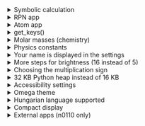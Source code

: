 <details>
<summary>Symbolic calculation</summary>

![Symbolic calculation](https://github.com/Omega-Numworks/Omega-Design/blob/master/screenshots/Omega/symbolic-calculation.png)
</details>

<details>
<summary>RPN app</summary>

![RPN](https://github.com/Omega-Numworks/Omega-Design/blob/master/screenshots/Omega/rpn.png)
</details>

<details>
<summary>Atom app</summary>

![Atom](https://github.com/Omega-Numworks/Omega-Design/blob/master/screenshots/Omega/atom.png)
</details>

<details>
<summary>get_keys()</summary>

```python
from kandinsky import *
get_keys()
```
It returns a `set` with the key pressed (ex: `{'EXE'}`).
</details>

<details>
<summary>Molar masses (chemistry)</summary>

![Chemistry constants menu](https://github.com/Omega-Numworks/Omega-Design/blob/master/screenshots/Omega/chem-csts-menu.png)
![Chemistry constants](https://github.com/Omega-Numworks/Omega-Design/blob/master/screenshots/Omega/chem-csts.png)
</details>

<details>
<summary>Physics constants</summary>

![Physics constants menu](https://github.com/Omega-Numworks/Omega-Design/blob/master/screenshots/Omega/physics-csts-menu.png)
![Physics constants](https://github.com/Omega-Numworks/Omega-Design/blob/master/screenshots/Omega/physics-csts.png)
</details>

<details>
<summary>Your name is displayed in the settings</summary>

![Username](https://github.com/Omega-Numworks/Omega-Design/blob/master/screenshots/Omega/username.png)

Note: your name cannot be changed until you reinstall Omega. To change it, use `OMEGA_USERNAME='Your name'` during installation. See https://github.com/Omega-Numworks/Omega/wiki/Installation
</details>

<details>
<summary>More steps for brightness (16 instead of 5)</summary>
You can also do `shift+` or `shift-` to increase/decrease the brightness outside of the settings.
</details>

<details>
<summary>Choosing the multiplication sign</summary>

![Multiplication sign](https://github.com/Omega-Numworks/Omega-Design/blob/master/screenshots/Omega/multiplication-sign.png)

</details>

<details>
<summary>32 KB Python heap instead of 16 KB</summary>

Yes! :)
**Note**: It's now available on Epsilon `>=13.2.0`. With Omega, you have this feature available with older versions.

</details>

<details>
<summary>Accessibility settings</summary>

![Invert colors](https://github.com/Omega-Numworks/Omega-Design/blob/master/screenshots/Omega/accessibility-invert.png)

</details>

<details>
<summary>Omega theme</summary>

![Invert colors](https://github.com/Omega-Numworks/Omega-Design/blob/master/screenshots/Omega/themes.png)

See [https://github.com/Omega-Numworks/Omega-Themes](https://github.com/Omega-Numworks/Omega-Themes)
</details>

<details>
<summary>Hungarian language supported</summary>
_No screenshots_
</details>

<details>
<summary>Compact display</summary>

![Invert colors](https://github.com/Omega-Numworks/Omega-Design/blob/master/screenshots/Omega/compact-display.png)
</details>

<details>
<summary>External apps (n0110 only)</summary>

You can install apps from [https://zardam.github.io/nw-external-apps/](https://zardam.github.io/nw-external-apps/)

</details>